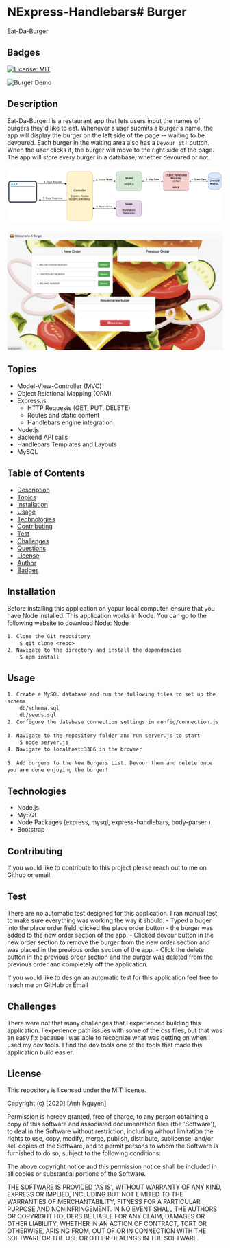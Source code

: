 # NExpress-Handlebars# Burger
Eat-Da-Burger
## Badges
[![License: MIT](https://img.shields.io/badge/License-MIT-yellow.svg)](https://opensource.org/licenses/MIT)

![Burger Demo](public/assets/images/burger.gif)

## Description
Eat-Da-Burger! is a restaurant app that lets users input the names of burgers they'd like to eat. Whenever a user submits a burger's name, the app will display the burger on the left side of the page -- waiting to be devoured. Each burger in the waiting area also has a `Devour it!` button. When the user clicks it, the burger will move to the right side of the page.
The app will store every burger in a database, whether devoured or not.

<img src='public/assets/images/architecture.png' alt='design pattern of the app'>
<br><br>
<img src='public/assets/images/Burger App.png' alt='burger app'>

## Topics
- Model-View-Controller (MVC)
- Object Relational Mapping (ORM)
- Express.js
    - HTTP Requests (GET, PUT, DELETE)
    - Routes and static content
    - Handlebars engine integration
- Node.js
- Backend API calls
- Handlebars Templates and Layouts
- MySQL

## Table of Contents
* [Description](#description)
* [Topics](#topics)
* [Installation](#installation)
* [Usage](#usage)
* [Technologies](#technologies)
* [Contributing](#contributing)
* [Test](#test)
* [Challenges](#challenges)
* [Questions](#questions)
* [License](#license)
* [Author](#Author)
* [Badges](#badges)

## Installation
Before installing this application on yopur local computer, ensure that you have Node installed. This application works in Node. You can go to the following website to download Node: <a href='https://nodejs.org/en/'>Node</a>

    1. Clone the Git repository
        $ git clone <repo>
    2. Navigate to the directory and install the dependencies
        $ npm install

## Usage
    1. Create a MySQL database and run the following files to set up the schema
        db/schema.sql
        db/seeds.sql
    2. Configure the database connection settings in config/connection.js

    3. Navigate to the repository folder and run server.js to start
        $ node server.js
    4. Navigate to localhost:3306 in the browser

    5. Add burgers to the New Burgers List, Devour them and delete once you are done enjoying the burger!

## Technologies
   - Node.js
   - MySQL
   - Node Packages (express, mysql, express-handlebars, body-parser )
   - Bootstrap

## Contributing
If you would like to contribute to this project please reach out to me on Github or email.

## Test
There are no automatic test designed for this application. I ran manual test to make sure everything was working the way it should.
    - Typed a buger into the place order field, clicked the place order button - the burger was added to the new order section of the app.
    - Clicked devour button in the new order section to remove the burger from the new order section and was placed in the previous order section of the app.
    - Click the delete button in the previous order section and the burger was deleted from the previous order and completely off the application.

If you would like to design an automatic test for this application feel free to reach me on GitHub or Email

## Challenges
There were not that many challenges that I experienced building this application. I experience path issues with some of the css files, but that was an easy fix because I was able to recognize what was getting on when I used my dev tools. I find the dev tools one of the tools that made this application build easier.


## License
This repository is licensed under the MIT license.

Copyright (c) [2020] [Anh Nguyen]

Permission is hereby granted, free of charge, to any person obtaining a copy of this software and associated documentation files (the 'Software'), to deal in the Software without restriction, including without limitation the rights to use, copy, modify, merge, publish, distribute, sublicense, and/or sell copies of the Software, and to permit persons to whom the Software is furnished to do so, subject to the following conditions:

The above copyright notice and this permission notice shall be included in all copies or substantial portions of the Software.

THE SOFTWARE IS PROVIDED 'AS IS', WITHOUT WARRANTY OF ANY KIND, EXPRESS OR IMPLIED, INCLUDING BUT NOT LIMITED TO THE WARRANTIES OF MERCHANTABILITY, FITNESS FOR A PARTICULAR PURPOSE AND NONINFRINGEMENT. IN NO EVENT SHALL THE AUTHORS OR COPYRIGHT HOLDERS BE LIABLE FOR ANY CLAIM, DAMAGES OR OTHER LIABILITY, WHETHER IN AN ACTION OF CONTRACT, TORT OR OTHERWISE, ARISING FROM, OUT OF OR IN CONNECTION WITH THE SOFTWARE OR THE USE OR OTHER DEALINGS IN THE SOFTWARE.